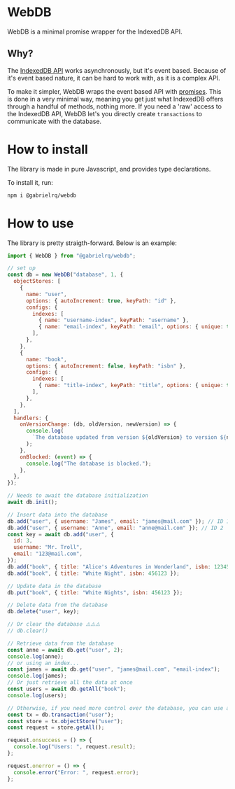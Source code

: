 # WebDB

WebDB is a minimal promise wrapper for the IndexedDB API.

## Why?

The [IndexedDB API](https://w3c.github.io/IndexedDB/) works asynchronously, but it's event based. Because of it's event based nature, it can be hard to work with, as it is a complex API.

To make it simpler, WebDB wraps the event based API with [promises](https://developer.mozilla.org/en-US/docs/Web/JavaScript/Reference/Global_Objects/Promise). This is done in a very minimal way, meaning you get just what IndexedDB offers through a handful of methods, nothing more. If you need a 'raw' access to the IndexedDB API, WebDB let's you directly create `transactions` to communicate with the database.

# How to install

The library is made in pure Javascript, and provides type declarations.

To install it, run:

```bash
npm i @gabrielrq/webdb
```

# How to use

The library is pretty straigth-forward. Below is an example:

```js
import { WebDB } from "@gabrielrq/webdb";

// set up
const db = new WebDB("database", 1, {
  objectStores: [
    {
      name: "user",
      options: { autoIncrement: true, keyPath: "id" },
      configs: {
        indexes: [
          { name: "username-index", keyPath: "username" },
          { name: "email-index", keyPath: "email", options: { unique: true } },
        ],
      },
    },
    {
      name: "book",
      options: { autoIncrement: false, keyPath: "isbn" },
      configs: {
        indexes: [
          { name: "title-index", keyPath: "title", options: { unique: true } },
        ],
      },
    },
  ],
  handlers: {
    onVersionChange: (db, oldVersion, newVersion) => {
      console.log(
        `The database updated from version ${oldVersion} to version ${newVersion}`
      );
    },
    onBlocked: (event) => {
      console.log("The database is blocked.");
    },
  },
});

// Needs to await the database initialization
await db.init();

// Insert data into the database
db.add("user", { username: "James", email: "james@mail.com" }); // ID 1
db.add("user", { username: "Anne", email: "anne@mail.com" }); // ID 2
const key = await db.add("user", {
  id: 3,
  username: "Mr. Troll",
  email: "123@mail.com",
});
db.add("book", { title: "Alice's Adventures in Wonderland", isbn: 123456 });
db.add("book", { title: "White Night", isbn: 456123 });

// Update data in the database
db.put("book", { title: "White Nights", isbn: 456123 });

// Delete data from the database
db.delete("user", key);

// Or clear the database ⚠️⚠️⚠️
// db.clear()

// Retrieve data from the database
const anne = await db.get("user", 2);
console.log(anne);
// or using an index...
const james = await db.get("user", "james@mail.com", "email-index");
console.log(james);
// Or just retrieve all the data at once
const users = await db.getAll("book");
console.log(users);

// Otherwise, if you need more control over the database, you can use a transaction
const tx = db.transaction("user");
const store = tx.objectStore("user");
const request = store.getAll();

request.onsuccess = () => {
  console.log("Users: ", request.result);
};

request.onerror = () => {
  console.error("Error: ", request.error);
};
```

